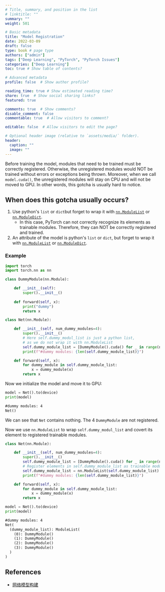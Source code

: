 ```yaml
---
# Title, summary, and position in the list
# linktitle: ""
summary: ""
weight: 501

# Basic metadata
title: "Model Registration"
date: 2022-03-09
draft: false
type: book # page type
authors: ["admin"]
tags: ["Deep Learning", "PyTorch", "PyTorch Issues"]
categories: ["Deep Learning"]
toc: true # Show table of contents?

# Advanced metadata
profile: false  # Show author profile?

reading_time: true # Show estimated reading time?
share: true  # Show social sharing links?
featured: true

comments: true  # Show comments?
disable_comment: false
commentable: true  # Allow visitors to comment?  

editable: false  # Allow visitors to edit the page?  

# Optional header image (relative to `assets/media/` folder).
header:
  caption: ""
  image: ""
---
```


Before training the model, modules that need to be trained must be correctly registered. Otherwise, the unregistered modules would NOT be trained without errors or exceptions being thrown. Moreover, when we call `model.cuda()`, the unregistered modules will stay on CPU and will not be moved to GPU. In other words, this gotcha is usually hard to notice.

## When does this gotcha usually occurs?

1. Use python's `list` or  `dict`but forget to wrap it with [`nn.ModuleList`](https://pytorch.org/docs/stable/generated/torch.nn.ModuleList.html) or [`nn.ModuleDict`](https://pytorch.org/docs/stable/generated/torch.nn.ModuleDict.html).
   - In this case, PyTorch can not correctly recognize its elements as trainable modules. Therefore, they can NOT be correctly registered and trained.
2. An attribute of the model is python's `list` or  `dict`, but forget to wrap it with [`nn.ModuleList`](https://pytorch.org/docs/stable/generated/torch.nn.ModuleList.html) or [`nn.ModuleDict`](https://pytorch.org/docs/stable/generated/torch.nn.ModuleDict.html).

### Example

```python
import torch
import torch.nn as nn

class DummyModule(nn.Module):

    def __init__(self):
        super().__init__()
    
    def forward(self, x):
        print("dummy")
        return x
```

```python
class Net(nn.Module):

    def __init__(self, num_dummy_modules=4):
        super().__init__()
        # Here self.dummy_modul_list is just a python list, 
        # as we do not wrap it with nn.ModuleList
        self.dummy_module_list = [DummyModule().cuda() for _ in range(num_dummy_modules)]
        print(f"#dummy modules: {len(self.dummy_module_list)}")

    def forward(self, x):
        for dummy_module in self.dummy_module_list:
            x = dummy_module(x)
        return x
```

Now we initialize the model and move it to GPU:

```python
model = Net().to(device)
print(model)
```

```txt
#dummy modules: 4
Net()
```

We can see that `Net` contains nothing. The 4 `DummyModule` are not registered.

Now we use `nn.ModuleList` to wrap `self.dummy_modul_list` and covert its element to registered trainable modules.

```python
class Net(nn.Module):

    def __init__(self, num_dummy_modules=4):
        super().__init__()
        self.dummy_module_list = [DummyModule().cuda() for _ in range(num_dummy_modules)]
        # Register elements in self.dummy_module_list as trainable modules
        self.dummy_module_list = nn.ModuleList(self.dummy_module_list)
        print(f"#dummy modules: {len(self.dummy_module_list)}")

    def forward(self, x):
        for dummy_module in self.dummy_module_list:
            x = dummy_module(x)
        return x
```

```python
model = Net().to(device)
print(model)
```

```txt
#dummy modules: 4
Net(
  (dummy_module_list): ModuleList(
    (0): DummyModule()
    (1): DummyModule()
    (2): DummyModule()
    (3): DummyModule()
  )
)
```



## References

- [网络模型构建](https://hellojialee.github.io/2020/05/28/Pytorch%E5%AE%9E%E7%94%A8%E6%8C%87%E5%8D%97/)

